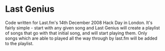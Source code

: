 # Last Genius

Code written for Last.fm's 14th December 2008 Hack Day in London.  It's fairly simple - start with any given song and Last Genius will create a playlist of songs that go with that initial song, and will start playing them.  Only songs which are able to played all the way through by last.fm will be added to the playlist.